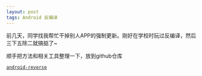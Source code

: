 ```yaml
---
layout: post
tags: Android 反编译
---
```


前几天，同学找我帮忙干掉别人APP的强制更新。刚好在学校时玩过反编译，然后三下五除二就搞掂了~

顺手把方法和相关工具整理一下，放到github仓库

[`android-reverse`](https://github.com/cymok/apk-reverse)
